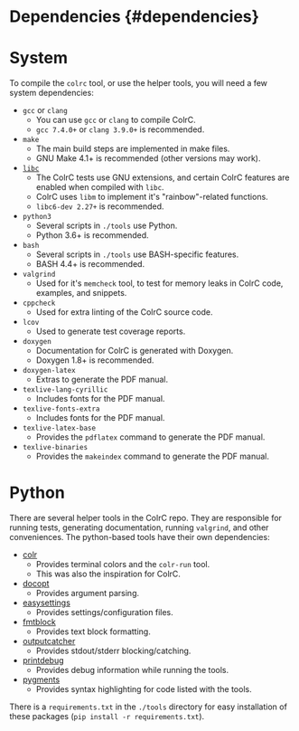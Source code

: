 # Dependencies {#dependencies}

# System

To compile the `colrc` tool, or use the helper tools, you will need a few
system dependencies:

- `gcc` or `clang`
    - You can use `gcc` or `clang` to compile ColrC.
    - `gcc 7.4.0+` or `clang 3.9.0+` is recommended.
- `make`
    - The main build steps are implemented in make files.
    - GNU Make 4.1+ is recommended (other versions may work).
- [`libc`](https://www.gnu.org/software/libc/)
    - The ColrC tests use GNU extensions, and certain ColrC features are enabled
    when compiled with `libc`.
    - ColrC uses `libm` to implement it's "rainbow"-related functions.
    - `libc6-dev 2.27+` is recommended.
- `python3`
    - Several scripts in `./tools` use Python.
    - Python 3.6+ is recommended.
- `bash`
    - Several scripts in `./tools` use BASH-specific features.
    - BASH 4.4+ is recommended.
- `valgrind`
    - Used for it's `memcheck` tool, to test for memory leaks in ColrC code,
    examples, and snippets.
- `cppcheck`
    - Used for extra linting of the ColrC source code.
- `lcov`
    - Used to generate test coverage reports.
- `doxygen`
    - Documentation for ColrC is generated with Doxygen.
    - Doxygen 1.8+ is recommended.
- `doxygen-latex`
    - Extras to generate the PDF manual.
- `texlive-lang-cyrillic`
    - Includes fonts for the PDF manual.
- `texlive-fonts-extra`
    - Includes fonts for the PDF manual.
- `texlive-latex-base`
    - Provides the `pdflatex` command to generate the PDF manual.
- `texlive-binaries`
    - Provides the `makeindex` command to generate the PDF manual.

# Python

There are several helper tools in the ColrC repo. They are responsible for
running tests, generating documentation, running `valgrind`, and other
conveniences.
The python-based tools have their own dependencies:

- [colr](https://pypi.org/project/colr)
    - Provides terminal colors and the `colr-run` tool.
    - This was also the inspiration for ColrC.
- [docopt](https://pypi.org/project/docopt)
    - Provides argument parsing.
- [easysettings](https://pypi.org/project/easysettings)
    - Provides settings/configuration files.
- [fmtblock](https://pypi.org/project/fmtblock)
    - Provides text block formatting.
- [outputcatcher](https://pypi.org/project/outputcatcher)
    - Provides stdout/stderr blocking/catching.
- [printdebug](https://pypi.org/project/printdebug)
    - Provides debug information while running the tools.
- [pygments](https://pypi.org/project/pygments)
    - Provides syntax highlighting for code listed with the tools.

There is a `requirements.txt` in the `./tools` directory for easy installation
of these packages (`pip install -r requirements.txt`).

